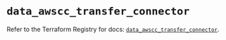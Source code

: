 # `data_awscc_transfer_connector`

Refer to the Terraform Registry for docs: [`data_awscc_transfer_connector`](https://registry.terraform.io/providers/hashicorp/awscc/0.70.0/docs/data-sources/transfer_connector).
